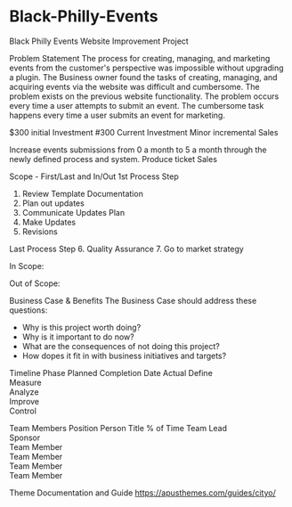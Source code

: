 # Black-Philly-Events

Black Philly Events Website Improvement Project
 
Problem Statement
The process for creating, managing, and marketing events from the customer's perspective was impossible without upgrading a plugin. The Business owner found the tasks of creating, managing, and acquiring events via the website was difficult and cumbersome. The problem exists on the previous website functionality. The problem occurs every time a user attempts to submit an event. The cumbersome task happens every time a user submits an event for marketing.

$300 initial Investment
#300 Current Investment
Minor incremental Sales

Increase events submissions from 0 a month to 5 a month through the newly defined process and system.
Produce ticket Sales 

Scope - First/Last and In/Out
1st Process Step
1. Review Template Documentation
2. Plan out updates
3. Communicate Updates Plan
4. Make Updates
5. Revisions

Last Process Step
6. Quality Assurance
7. Go to market strategy

In Scope:

Out of Scope:

Business Case & Benefits
The Business Case should address these questions:
* Why is this project worth doing?
* Why is it important to do now?
* What are the consequences of not doing this project?
* How dopes it fit in with business initiatives and targets?

Timeline
Phase	Planned Completion Date	Actual
Define		
Measure		
Analyze		
Improve		
Control		


Team Members 
Position	Person	Title	% of Time
Team Lead			
Sponsor			
Team Member			
Team Member			
Team Member			
Team Member			

Theme Documentation and Guide
https://apusthemes.com/guides/cityo/